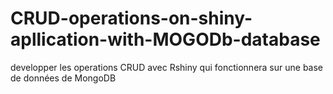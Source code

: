 # CRUD-operations-on-shiny-apllication-with-MOGODb-database
developper les operations CRUD avec Rshiny  qui fonctionnera sur une base de données de MongoDB 
